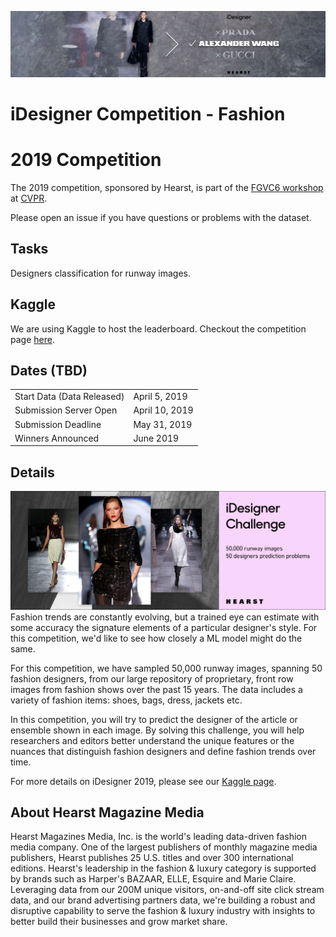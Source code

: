 ![banner](assets/idesigner_2.png)

# iDesigner Competition - Fashion

# 2019 Competition
The 2019 competition, sponsored by Hearst, is part of the [FGVC6 workshop](http://fgvc.org) at [CVPR](http://cvpr2019.thecvf.com/).

Please open an issue if you have questions or problems with the dataset.

## Tasks

Designers classification for runway images.

## Kaggle
We are using Kaggle to host the leaderboard. Checkout the competition page [here](https://www.kaggle.com/c/idesigner).

## Dates (TBD)
|||
|----|---------------|
Start Data (Data Released)| April 5, 2019|
Submission Server Open | April 10, 2019|
Submission Deadline|  May 31, 2019|
Winners Announced| June 2019|

## Details
![banner](assets/idesigner_1.png)
Fashion trends are constantly evolving, but a trained eye can estimate with some accuracy the signature elements of a particular designer's style. For this competition, we'd like to see how closely a ML model might do the same.

For this competition, we have sampled 50,000 runway images, spanning 50 fashion designers, from our large repository of proprietary, front row images from fashion shows over the past 15 years. The data includes a variety of fashion items: shoes, bags, dress, jackets etc.

In this competition, you will try to predict the designer of the article or ensemble shown in each image. By solving this challenge, you will help researchers and editors better understand the unique features or the nuances that distinguish fashion designers and define fashion trends over time.

For more details on iDesigner 2019, please see our [Kaggle page](https://www.kaggle.com/c/idesigner).

## About Hearst Magazine Media
Hearst Magazines Media, Inc. is the world's leading data-driven fashion media company. One of the largest publishers of monthly magazine media publishers, Hearst publishes 25 U.S. titles and over 300 international editions. Hearst's leadership in the fashion & luxury category is supported by brands such as Harper's BAZAAR, ELLE, Esquire and Marie Claire. Leveraging data from our 200M unique visitors, on-and-off site click stream data, and our brand advertising partners data, we're building a robust and disruptive capability to serve the fashion & luxury industry with insights to better build their businesses and grow market share.
